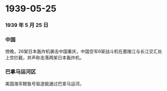 # 1939-05-25

### 1939 年 5 月 25 日

### 中国

傍晚，26架日本轰炸机袭击中国重庆，中国空军6架战斗机在嘉陵江与长江交汇处上空拦截，并声称击落两架日本轰炸机。

### 巴拿马运河区

美国海军鲣鱼号驱逐舰通过巴拿马运河。